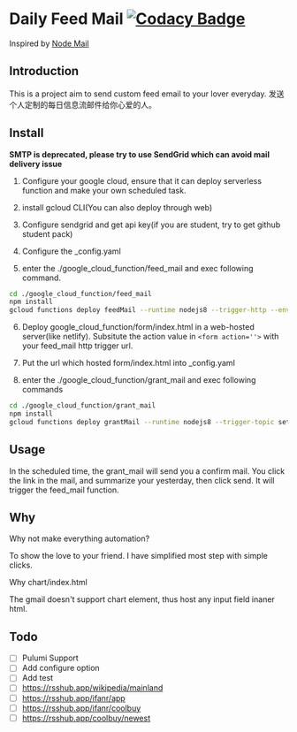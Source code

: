 # Daily Feed Mail [![Codacy Badge](https://api.codacy.com/project/badge/Grade/e1f4014a50a14f979d8eefc1debee2e7)](https://app.codacy.com/app/luyiping1011/daily-feed?utm_source=github.com&utm_medium=referral&utm_content=glazec/daily-feed&utm_campaign=Badge_Grade_Dashboard)

Inspired by [Node Mail](https://github.com/Vincedream/NodeMail)

## Introduction

This is a project aim to send custom feed email to your lover everyday.
发送个人定制的每日信息流邮件给你心爱的人。

## Install

**SMTP is deprecated, please try to use SendGrid which can avoid mail delivery issue**

1. Configure your google cloud, ensure that it can deploy serverless function and make your own scheduled task.

2) install gcloud CLI(You can also deploy through web)

3. Configure sendgrid and get api key(if you are student, try to get github student pack)

4) Configure the \_config.yaml

5. enter the ./google_cloud_function/feed_mail and exec following command.

```bash
cd ./google_cloud_function/feed_mail
npm install
gcloud functions deploy feedMail --runtime nodejs8 --trigger-http --env-vars-file ../../_config.yaml

```

6. Deploy google_cloud_function/form/index.html in a web-hosted server(like netlify). Subsitute the action value in `<form action=''>` with your feed_mail http trigger url.

7) Put the url which hosted form/index.html into \_config.yaml

8. enter the ./google_cloud_function/grant_mail and exec following commands

```bash
cd ./google_cloud_function/grant_mail
npm install
gcloud functions deploy grantMail --runtime nodejs8 --trigger-topic set_your_own_trigger_topic_for_scheduled_task_purpose --env-vars-file ../../_config.yaml
```

## Usage

In the scheduled time, the grant_mail will send you a confirm mail. You click the link in the mail, and summarize your yesterday, then click send. It will trigger the feed_mail function.

## Why

Why not make everything automation?

To show the love to your friend. I have simplified most step with simple clicks.

Why chart/index.html

The gmail doesn't support chart element, thus host any input field inaner html.

## Todo

- [ ] Pulumi Support
- [ ] Add configure option
- [ ] Add test
- [ ] https://rsshub.app/wikipedia/mainland
- [ ] https://rsshub.app/ifanr/app
- [ ] https://rsshub.app/ifanr/coolbuy
- [ ] https://rsshub.app/coolbuy/newest
